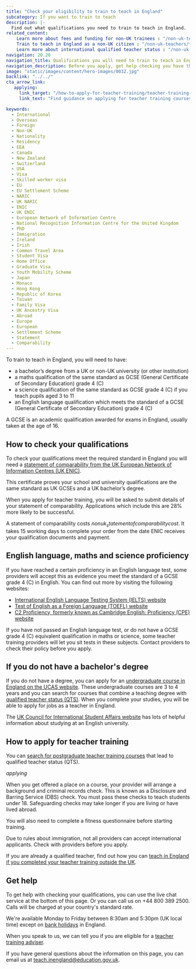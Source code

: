 ```yaml
---
title: "Check your eligibility to train to teach in England"
subcategory: If you want to train to teach
description: |-
  Find out what qualifications you need to train to teach in England.
related_content:
    Learn more about fees and funding for non-UK trainees : "/non-uk-teachers/fees-and-funding-for-non-uk-trainees"
    Train to teach in England as a non-UK citizen : "/non-uk-teachers/train-to-teach-in-england-as-an-international-student"
    Learn more about international qualified teacher status : "/non-uk-teachers/international-qualified-teacher-status"
navigation: 20.20
navigation_title: Qualifications you will need to train to teach in England
navigation_description: Before you apply, get help checking you have the correct qualifications for English teacher training.
image: "static/images/content/hero-images/0032.jpg"
backlink: "../../"
cta_arrow_link:
   applying:
     link_target: "/how-to-apply-for-teacher-training/teacher-training-application"
     link_text: "Find guidance on applying for teacher training courses"

keywords:
  - International
  - Overseas
  - Foreign
  - Non-UK
  - Nationality
  - Residency
  - EEA
  - Canada
  - New Zealand
  - Switzerland
  - USA
  - Visa
  - Skilled worker visa
  - EU
  - EU Settlement Scheme
  - NARIC
  - UK NARIC
  - ENIC
  - UK ENIC
  - European Network of Information Centre
  - National Recognition Information Centre for the United Kingdom
  - PhD
  - Immigration
  - Ireland
  - Irish
  - Common Travel Area
  - Student Visa
  - Home Office
  - Graduate Visa
  - Youth Mobility Scheme
  - Japan
  - Monaco
  - Hong Kong
  - Republic of Korea
  - Taiwan
  - Family Visa
  - UK Ancestry Visa
  - Abroad
  - Europe
  - European
  - Settlement Scheme
  - Statement
  - Comparability
---
```


To train to teach in England, you will need to have: 

* a bachelor’s degree from a UK or non-UK university (or other institution) 
* a maths qualification of the same standard as GCSE (General Certificate of Secondary Education) grade 4 (C) 
*  a science qualification of the same standard as GCSE grade 4 (C) if you teach pupils aged 3 to 11
* an English language qualification which meets the standard of a GCSE (General Certificate of Secondary Education) grade 4 (C) 

A GCSE is an academic qualification awarded for exams in England, usually taken at the age of 16.

## How to check your qualifications

To check your qualifications meet the required standard in England you will need a [statement of comparability from the UK European Network of Information Centres (UK ENIC)](https://enic.org.uk/Qualifications/SOC/Default.aspx). 

This certificate proves your school and university qualifications are the same standard as UK GCSEs and a UK bachelor’s degree. 

When you apply for teacher training, you will be asked to submit details of your statement of comparability. Applications which include this are 28% more likely to be successful. 

A statement of comparability costs $nonuk_statementofcomparabilitycost$. It takes 15 working days to complete your order from the date ENIC receives your qualification documents and payment.

## English language, maths and science proficiency

If you have reached a certain proficiency in an English language test, some providers will accept this as evidence you meet the standard of a GCSE grade 4 (C) in English.  You can find out more by visiting the following websites:

* [International English Language Testing System (IELTS) website](https://www.ielts.org/)
* [Test of English as a Foreign Language (TOEFL) website](https://www.ets.org/toefl)
* [C2 Proficiency, formerly known as Cambridge English: Proficiency (CPE) website](https://www.cambridgeenglish.org/exams-and-tests/proficiency/)

If you have not passed an English language test, or do not have a GCSE grade 4 (C) equivalent qualification in maths or science, some teacher training providers will let you sit tests in these subjects. Contact providers to check their policy before you apply. 

## If you do not have a bachelor's degree

If you do not have a degree, you can apply for an [undergraduate course in England on the UCAS website](https://www.ucas.com/postgraduate/teacher-training/applying-teacher-training/find-teacher-training-programmes). These undergraduate courses are 3 to 4 years and you can search for courses that combine a teaching degree with [qualified teacher status (QTS)](/train-to-be-a-teacher/what-is-qts). When you complete your studies, you will be able to apply for jobs as a teacher in England.

The [UK Council for International Student Affairs website](https://www.ukcisa.org.uk/) has lots of helpful information about studying at an English university.

## How to apply for teacher training

You can [search for postgraduate teacher training courses](https://find-teacher-training-courses.service.gov.uk/) that lead to qualified teacher status (QTS).  

$applying$

When you get offered a place on a course, your provider will arrange a background and criminal records check. This is known as a Disclosure and Barring Service (DBS) check. You must pass these checks to teach students under 18. Safeguarding checks may take longer if you are living or have lived abroad. 

You will also need to complete a fitness questionnaire before starting training. 

Due to rules about immigration, not all providers can accept international applicants. Check with providers before you apply.

If you are already a qualified teacher, find out how you can [teach in England if you completed your teacher training outside the UK](/non-uk-teachers/teach-in-england-if-you-trained-overseas).

## Get help

To get help with checking your qualifications, you can use the live chat service at the bottom of this page. Or you can call us on +44 800 389 2500. Calls will be charged at your country's standard rate.

We're available Monday to Friday between 8:30am and 5:30pm (UK local time) except on [bank holidays](https://www.gov.uk/bank-holidays) in England.

When you speak to us, we can tell you if you are eligible for a [teacher training adviser](/teacher-training-advisers).

If you have general questions about the information on this page, you can email us at teach.inengland@education.gov.uk.
